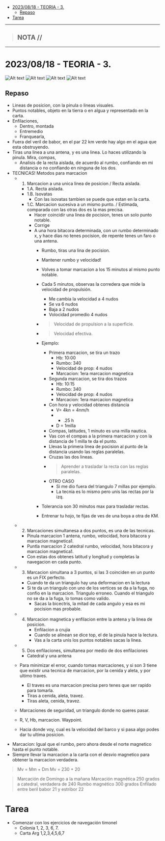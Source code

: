 - [2023/08/18 - TEORIA - 3.](#20230818---teoria---3)
  - [Repaso](#repaso)
- [Tarea](#tarea)


-----------------
> NOTA //  
> - 
--------------------
# 2023/08/18 - TEORIA - 3. 

![Alt text](GrafRumbo.jpg)
![Alt text](CalculoDm.jpg)
![Alt text](temadeexamen.jpeg)
![Alt text](temadeexamen2.jpeg)





## Repaso 

 -  Lineas de posicion, con la pinula o lineas visuales.
 -  Puntos notables, objeto en la tierra o en algua y representado en la carta.
 -  Enfilaciones, 
    -  Dentro, montada
    -  Entremedio
    -  Franquearla, 
 -  Fuera del veril de babor, en el par 22 km verde hay algo en el agua que esta obstruyendo.
 -  Tiras una linea a una antena, y es una linea. Lo haces utilizando la pinula. Mira, compas, 
    -  Analisis de la recta aislada, de acuerdo al rumbo, confiando en mi distancia o no confiando en ninguna de los dos.
 - TECNICAS! Metodos para marcacion
    -  1. Marcacion a una unica linea de posicion /  Recta aislada.
       -  1.A. Recta aislada.
       -  1.B. Isovatas
          - Con las isovatas tambien se puede que estan en la carta.
        - 1.C. Marcacion sucesiva a un mismo punto. / Estimada, comparada con las otras dos es la mas precisa.
          - Hacer coincidir una linea de pocision, tenes un solo punto notable.
          - Corrige 
          - A una hora bitacora determinada, con un rumbo determinado x, y hace dias no tenes pocision, de repente tenes un faro o una antena.
            - Rumbo, tiras una lina de pocision.
            - Mantener rumbo y velocidad!
            - Volves a tomar marcacion a los 15 minutos al mismo punto notable.
            - Cada 5 minutos, observas la corredera que mide la velocidad de propulsión.
              - Me cambia la velocidad a 4 nudos
              - Se va 6 nudos
              - Baja a 2 nudos
              - Volocidad promedio 4 nudos
            - > Velocidad de propulsion a la superficie.
            - > Velocidad efectiva.
            - Ejemplo: 
              - Primera marcacion, se tira un trazo
                - Hb: 10:00
                - Rumbo: 340
                - Velocidad de prop: 4 nudos
                - Marcacion: 1era marcacion magnetica
              - Segunda marcacion, se tira dos trazos 
                - Hb: 10:15
                - Rumbo: 340
                - Velocidad de prop: 4 nudos
                - Marcacion: 1era marcacion magnetica
              - Con hora y velocidad obtenes distancia
                - V= 4kn = 4nm/h 
                - * .25 h 
                - D = 1milla
              - Compas, latitudes, 1 minuto es una milla nautica.
              - Vas con el compas a la primera marcacion y con la distancia de 1 milla te da el punto.
              - Llevas la primera linea de pocision al punto de la distancia usando las reglas paralelas.
              - Cruzas las dos lineas.
              - > Aprender a trasladar la recta con las reglas paralelas.
              - OTRO CASO
                -  Si me dio fuera del triangulo 7 millas por ejemplo.
                -  La tecnia es lo mismo pero unis las rectas por la izq.
             -  Tolerancia son 30 minutos max para trasladar rectas.


            - Entrenar tu hojo, te fijas de ves de una boya a otra de KM.
    -  2. Marcaciones simultanesa a dos puntos, es una de las tecnicas.
       -  Pinula marcacion 1 antena, rumbo, velocidad, hora bitacora y marcacion magnetica1.
       -  Puntla marcacion 2 catedral rumbo, velocidad, hora bitacora y marcacion magnetica1.
       -  Con estas dos obtenes latitud y longitud y completas la navegacion en cada punto.
    -  3. Marcacion simultana a 3 puntos, si las 3 coinciden en un punto es un FIX perfecto.
       -  Cuando te da un triangulo hay una deformacion en la lectura
       -  Si te da un triangulo con uno de los vertices se da a la fuga, no confio en la marcacion. Triangulo erroneo. Cuando el triangulo no se da a la fuga, lo tomas como valido. 
          - Sacas la bicectris, la mitad de cada angulo y esa es mi pocision mas probable. 
    -  4. Marcacion magnetica y enfilacion entre la antena y la linea de posicion.
          - Enfilacion a crujia
          - Cuando se alinean se dice top, el de la pinula hace la lectura.  
          - Vas a la carta unis los puntos notables sacas la linea.
     - 5. Dos enfilaciones, simultanea por medio de dos enfilaciones
       - Catedral y una antena
       
    - Para minimizar el error, cuando tomas marcaciones, y si son 3 tiene que existir una tecnica de marcacion, por la cenida y aleta, y por ultimo traves.
      - El traves es una marcacion precisa pero tenes que ser rapido para tomarla.
      - Tiras a cenida, aleta, travez. 
      - Tiras aleta, cenida, travez.  
    -  Marcaciones de seguridad, un triangulo donde no queres pasar.
    -  R, V, Hb, marcacion. Waypoint. 
    -  Hacia donde voy, cual es la velocidad del barco y si pasa algo podes dar tu ultima posicion. 
 -  Marcacion: Igual que el rumbo, pero ahora desde el norte magnetico hasta el punto notable.
 -  Siempre llevar la marcacion a la carta con el desvio magnetico para obtener la marcacion verdadera.

> Mv = Mm + Dm
> Mv = 230 + 20

> Marcación de Domingo a la mañana
  > Marcación magnética 250 grados a catedral, verdadera de 240
  > Rumbo magnético 300 grados 
  > Enfilado entre beril babor 21 y estribor 22


  # Tarea
  - Comenzar con los ejercicios de navegación timonel 
    - Colonia 1, 2, 3, 6, 7. 
    - Carta Arg 1,2,3,4,5,6,7